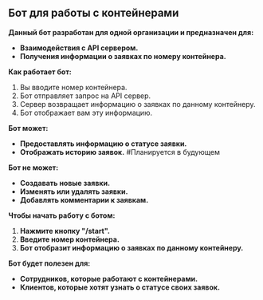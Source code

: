## Бот для работы с контейнерами

**Данный бот разработан для одной организации и предназначен для:**

* **Взаимодействия с API сервером.**
* **Получения информации о заявках по номеру контейнера.**

**Как работает бот:**

1. Вы вводите номер контейнера.
2. Бот отправляет запрос на API сервер.
3. Сервер возвращает информацию о заявках по данному контейнеру.
4. Бот отображает вам эту информацию.

**Бот может:**

* **Предоставлять информацию о статусе заявки.**
* **Отображать историю заявок.** #Планируется в будующем

**Бот не может:**

* **Создавать новые заявки.**
* **Изменять или удалять заявки.**
* **Добавлять комментарии к заявкам.**

**Чтобы начать работу с ботом:**

1. **Нажмите кнопку "/start".**
2. **Введите номер контейнера.**
3. **Бот отобразит информацию о заявках по данному контейнеру.**


**Бот будет полезен для:**

* **Сотрудников, которые работают с контейнерами.**
* **Клиентов, которые хотят узнать о статусе своих заявок.**

